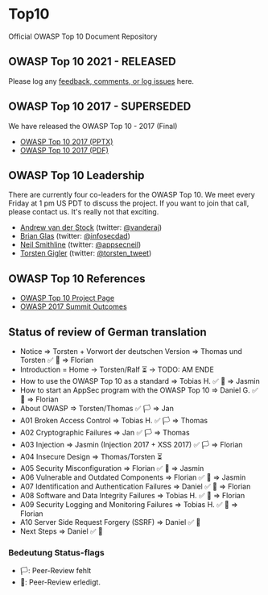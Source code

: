 # Top10

Official OWASP Top 10 Document Repository

## OWASP Top 10 2021 - RELEASED

Please log any [feedback, comments, or log issues](https://github.com/OWASP/Top10/issues) here.

## OWASP Top 10 2017 - SUPERSEDED

We have released the OWASP Top 10 - 2017 (Final)

- [OWASP Top 10 2017 (PPTX)](https://github.com/OWASP/Top10/blob/master/2017/OWASP%20Top%2010-2017%20(en).pptx)
- [OWASP Top 10 2017 (PDF)](https://github.com/OWASP/Top10/blob/master/2017/OWASP%20Top%2010-2017%20(en).pdf)

## OWASP Top 10 Leadership

There are currently four co-leaders for the OWASP Top 10. We meet every Friday at 1 pm US PDT to discuss the project. If you want to join that call, please contact us. It's really not that exciting.

- [Andrew van der Stock](mailto:vanderaj@owasp.org) (twitter: [@vanderaj](https://twitter.com/vanderaj))
- [Brian Glas](mailto:brian.glas@owasp.org) (twitter: [@infosecdad](https://twitter.com/infosecdad))
- [Neil Smithline](mailto:neil.smithline@owasp.org) (twitter: [@appsecneil](https://twitter.com/appsecneil))
- [Torsten Gigler](mailto:torsten.gigler@owasp.org) (twitter: [@torsten_tweet](https://twitter.com/torsten_tweet))

## OWASP Top 10 References

- [OWASP Top 10 Project Page](https://owasp.org/www-project-top-ten)
- [OWASP 2017 Summit Outcomes](https://owaspsummit.org/Outcomes/Owasp-Top-10-2017/Owasp-Top-10-2017.html)
 

## Status of review of German translation
- Notice => Torsten + Vorwort der deutschen Version => Thomas und Torsten :white_check_mark: :checkered_flag: => Florian
- Introduction = Home -> Torsten/Ralf  :hourglass_flowing_sand: -> TODO: AM ENDE
- How to use the OWASP Top 10 as a standard => Tobias H.  :white_check_mark: :checkered_flag: => Jasmin
- How to start an AppSec program with the OWASP Top 10 => Daniel G. :white_check_mark: :checkered_flag: => Florian
- About OWASP => Torsten/Thomas :white_check_mark: :white_flag: => Jan
- A01 Broken Access Control => Tobias H. :white_check_mark: :white_flag: => Thomas
- A02 Cryptographic Failures => Jan :white_check_mark: :white_flag: => Thomas
- A03 Injection => Jasmin (Injection 2017 + XSS 2017) :white_check_mark: :white_flag: => Florian
- A04 Insecure Design => Thomas/Torsten :hourglass_flowing_sand:
- A05 Security Misconfiguration => Florian :white_check_mark: :checkered_flag: => Jasmin
- A06 Vulnerable and Outdated Components => Florian :white_check_mark: :checkered_flag: => Jasmin
- A07 Identification and Authentication Failures => Daniel :white_check_mark: :checkered_flag: => Florian
- A08 Software and Data Integrity Failures => Tobias H.  :white_check_mark: :checkered_flag: => Florian
- A09 Security Logging and Monitoring Failures => Tobias H.  :white_check_mark: :checkered_flag: => Florian
- A10 Server Side Request Forgery (SSRF) => Daniel :white_check_mark: :checkered_flag:
- Next Steps => Daniel :white_check_mark: :checkered_flag:

### Bedeutung Status-flags
- :white_flag:: Peer-Review fehlt
- :checkered_flag:: Peer-Review erledigt.

